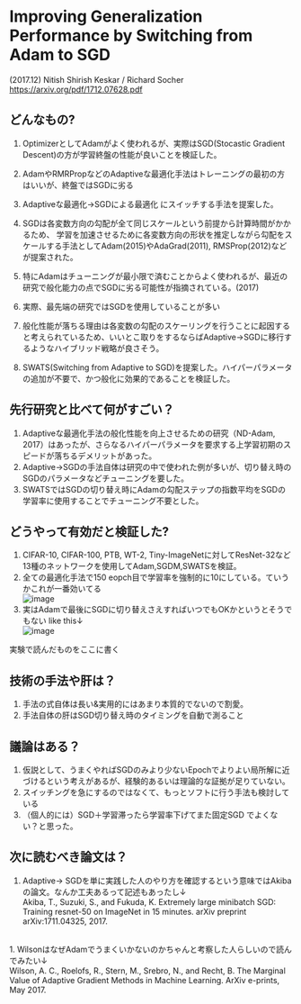# Improving Generalization Performance by Switching from Adam to SGD
(2017.12) Nitish Shirish Keskar / Richard Socher
https://arxiv.org/pdf/1712.07628.pdf

## どんなもの?
1. OptimizerとしてAdamがよく使われるが、実際はSGD(Stocastic Gradient Descent)の方が学習終盤の性能が良いことを検証した。<br>
1. AdamやRMRPropなどのAdaptiveな最適化手法はトレーニングの最初の方はいいが、終盤ではSGDに劣る<br>
1. Adaptiveな最適化→SGDによる最適化 にスイッチする手法を提案した。<br>

1. SGDは各変数方向の勾配が全て同じスケールという前提から計算時間がかかるため、
学習を加速させるために各変数方向の形状を推定しながら勾配をスケールする手法としてAdam(2015)やAdaGrad(2011), RMSProp(2012)などが提案された。<br>
1. 特にAdamはチューニングが最小限で済むことからよく使われるが、最近の研究で般化能力の点でSGDに劣る可能性が指摘されている。(2017)<br>
1. 実際、最先端の研究ではSGDを使用していることが多い<br>
1. 般化性能が落ちる理由は各変数の勾配のスケーリングを行うことに起因すると考えられているため、いいとこ取りをするならばAdaptive→SGDに移行するようなハイブリッド戦略が良さそう。

1. SWATS(Switching from Adaptive to SGD)を提案した。ハイパーパラメータの追加が不要で、かつ般化に効果的であることを検証した。<br>

## 先行研究と比べて何がすごい？
1. Adaptiveな最適化手法の般化性能を向上させるための研究（ND-Adam, 2017）はあったが、さらなるハイパーパラメータを要求する上学習初期のスピードが落ちるデメリットがあった。<br>
1. Adaptive→SGDの手法自体は研究の中で使われた例が多いが、切り替え時のSGDのパラメータなどチューニングを要した。<br>
1. SWATSではSGDの切り替え時にAdamの勾配ステップの指数平均をSGDの学習率に使用することでチューニング不要とした。<br>

## どうやって有効だと検証した?
1. CIFAR-10, CIFAR-100, PTB, WT-2, Tiny-ImageNetに対してResNet-32など13種のネットワークを使用してAdam,SGDM,SWATSを検証。<br>
1. 全ての最適化手法で150 eopch目で学習率を強制的に10にしている。ていうかこれが一番効いてる<br>
![image](https://user-images.githubusercontent.com/12442472/47607817-e267c580-da5f-11e8-92bc-e46f54b48d89.png)<br>
1. 実はAdamで最後にSGDに切り替えさえすればいつでもOKかというとそうでもない like this↓<br>
![image](https://user-images.githubusercontent.com/12442472/47607865-b7ca3c80-da60-11e8-8967-1dfe55224d61.png)<br>


実験で読んだものをここに書く

## 技術の手法や肝は？
1. 手法の式自体は長い&実用的にはあまり本質的でないので割愛。<br>
1. 手法自体の肝はSGD切り替え時のタイミングを自動で測ること<br>

## 議論はある？
1. 仮説として、うまくやればSGDのみより少ないEpochでよりよい局所解に近づけるという考えがあるが、経験的あるいは理論的な証拠が足りていない。<br>
1. スイッチングを急にするのではなくて、もっとソフトに行う手法も検討している<br>
1. （個人的には）SGD＋学習滞ったら学習率下げてまた固定SGD でよくない？と思った。

## 次に読むべき論文は？
1. Adaptive→ SGDを単に実践した人のやり方を確認するという意味ではAkibaの論文。なんか工夫あるって記述もあったし↓<br>
Akiba, T., Suzuki, S., and Fukuda, K. Extremely large
minibatch SGD: Training resnet-50 on ImageNet in 15
minutes. arXiv preprint arXiv:1711.04325, 2017.
<br>
1. WilsonはなぜAdamでうまくいかないのかちゃんと考察した人らしいので読んでみたい↓<br>
Wilson, A. C., Roelofs, R., Stern, M., Srebro, N., and
Recht, B. The Marginal Value of Adaptive Gradient
Methods in Machine Learning. ArXiv e-prints, May
2017.


